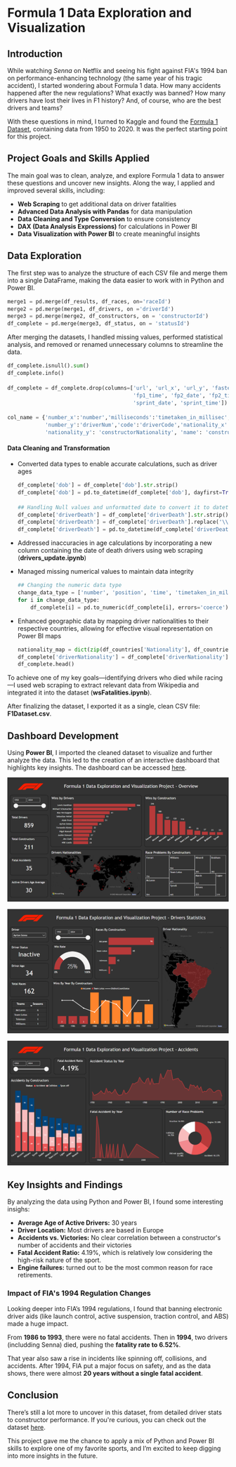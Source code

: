 # Formula 1 Data  Exploration and Visualization

## Introduction

While watching *Senna* on Netflix and seeing his fight against FIA's 1994 ban on performance-enhancing technology (the same year of his tragic accident), I started wondering about Formula 1 data. How many accidents happened after the new regulations? What exactly was banned? How many drivers have lost their lives in F1 history? And, of course, who are the best drivers and teams?

With these questions in mind, I turned to Kaggle and found the [Formula 1 Dataset](https://www.kaggle.com/datasets/rohanrao/formula-1-world-championship-1950-2020), containing data from 1950 to 2020. It was the perfect starting point for this project.

## Project Goals and Skills Applied

The main goal was to clean, analyze, and explore Formula 1 data to answer these questions and uncover new insights. Along the way, I applied and improved several skills, including:

- **Web Scraping** to get additional data on driver fatalities
- **Advanced Data Analysis with Pandas** for data manipulation
- **Data Cleaning and Type Conversion** to ensure consistency
- **DAX (Data Analysis Expressions)** for calculations in Power BI
- **Data Visualization with Power BI** to create meaningful insights

## Data Exploration

The first step was to analyze the structure of each CSV file and merge them into a single DataFrame, making the data easier to work with in Python and Power BI.

  ```python
  merge1 = pd.merge(df_results, df_races, on='raceId')
  merge2 = pd.merge(merge1, df_drivers, on ='driverId')
  merge3 = pd.merge(merge2, df_constructors, on = 'constructorId')
  df_complete = pd.merge(merge3, df_status, on = 'statusId')
  ```

After merging the datasets, I handled missing values, performed statistical analysis, and removed or renamed unnecessary columns to streamline the data.

  ```python
  df_complete.isnull().sum()
  df_complete.info()
  
  df_complete = df_complete.drop(columns=['url', 'url_x', 'url_y', 'fastestLapTime', 'time_y', 'fp1_date', 'round', 'circuitId',
                                          'fp1_time', 'fp2_date', 'fp2_time', 'fp3_date', 'fp3_time', 'quali_date', 'quali_time',
                                          'sprint_date', 'sprint_time'])
  
  col_name = {'number_x':'number','milliseconds':'timetaken_in_millisec', 'time_x': 'time', 'name_x': 'GrandPrixName',
              'number_y':'driverNum','code':'driverCode','nationality_x':'driverNationality','name_y':'constructorName',
              'nationality_y': 'constructorNationality', 'name': 'constructorName', 'fastestLapSpeed': 'maxSpeed'}
  
  ```

#### Data Cleaning and Transformation

- Converted data types to enable accurate calculations, such as driver ages

  ```python
  df_complete['dob'] = df_complete['dob'].str.strip()
  df_complete['dob'] = pd.to_datetime(df_complete['dob'], dayfirst=True, errors='coerce')
  
  ## Handling Null values and unformatted date to convert it to datetime
  df_complete['driverDeath'] = df_complete['driverDeath'].str.strip()
  df_complete['driverDeath'] = df_complete['driverDeath'].replace('\\N', np.nan)
  df_complete['driverDeath'] = pd.to_datetime(df_complete['driverDeath'], errors='coerce', dayfirst=True)
  ```

- Addressed inaccuracies in age calculations by incorporating a new column containing the date of death drivers using web scraping (**drivers_update.ipynb**)
  
- Managed missing numerical values to maintain data integrity
  
  ```python
  ## Changing the numeric data type
  change_data_type = ['number', 'position', 'time', 'timetaken_in_millisec', 'fastestLap', 'rank', 'maxSpeed']
  for i in change_data_type:
      df_complete[i] = pd.to_numeric(df_complete[i], errors='coerce')
  ```

- Enhanced geographic data by mapping driver nationalities to their respective countries, allowing for effective visual representation on Power BI maps

  ```python
  nationality_map = dict(zip(df_countries['Nationality'], df_countries['Country']))
  df_complete['driverNationality'] = df_complete['driverNationality'].map(nationality_map).fillna(df_complete['driverNationality'])
  df_complete.head()
  ```

To achieve one of my key goals—identifying drivers who died while racing—I used web scraping to extract relevant data from Wikipedia and integrated it into the dataset (**wsFatalities.ipynb**).

After finalizing the dataset, I exported it as a single, clean CSV file: **F1Dataset.csv**.

## Dashboard Development

Using **Power BI**, I imported the cleaned dataset to visualize and further analyze the data. This led to the creation of an interactive dashboard that highlights key insights. The dashboard can be accessed [here](https://app.powerbi.com/view?r=eyJrIjoiZTg2MGM5MjItOTkzMy00NmE1LTg5MWQtMTM0ZjAxMGRlMmEwIiwidCI6ImI4ZGM5MmQ2LTk3YjktNDcxYS05OTRhLWY3YmY2ZjgwMjllZSJ9).

![Overview](Images/Overview.png)

![Drivers](Images/Drivers.png)

![Accidents](Images/Accidents.png)

## Key Insights and Findings

By analyzing the data using Python and Power BI, I found some interesting insighs:

- **Average Age of Active Drivers:** 30 years
- **Driver Location:** Most drivers are based in Europe
- **Accidents vs. Victories:** No clear correlation between a constructor's number of accidents and their victories
- **Fatal Accident Ratio:** 4.19%, which is relatively low considering the high-risk nature of the sport.
- **Engine failures:** turned out to be the most common reason for race retirements.

### Impact of FIA's 1994 Regulation Changes

Looking deeper into FIA’s 1994 regulations, I found that banning electronic driver aids (like launch control, active suspension, traction control, and ABS) made a huge impact.

From **1986 to 1993**, there were no fatal accidents. Then in **1994**, two drivers (includding Senna) died, pushing the **fatality rate to 6.52%**. 

That year also saw a rise in incidents like spinning off, collisions, and accidents. After 1994, FIA put a major focus on safety, and as the data shows, there were almost **20 years without a single fatal accident**.

## Conclusion

There’s still a lot more to uncover in this dataset, from detailed driver stats to constructor performance. If you're curious, you can check out the dataset [here](https://app.powerbi.com/view?r=eyJrIjoiZTg2MGM5MjItOTkzMy00NmE1LTg5MWQtMTM0ZjAxMGRlMmEwIiwidCI6ImI4ZGM5MmQ2LTk3YjktNDcxYS05OTRhLWY3YmY2ZjgwMjllZSJ9).

This project gave me the chance to apply a mix of Python and Power BI skills to explore one of my favorite sports, and I’m excited to keep digging into more insights in the future.
